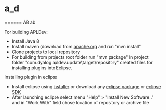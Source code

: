 # a_d
======
AB ab

For building APLDev:
* Install Java 8
* Install maven (download from [apache.org](http://maven.apache.org/download.html) 
 and run "mvn install"
* Clone projects to local repository 
* For building from projects root folder run "mvn package"
In project folder "com.dyalog.apldev.update\target\repository\" created files
for installing plugins into Eclipse.


Installing plugin in eclipse
* Install eclipse using [installer](https://eclipse.org/)
 or download any [eclipse package](https://www.eclipse.org/downloads/packages/)
 or [eclipse SDK](http://download.eclipse.org/eclipse/downloads/)
* After launching eclipse select menu "Help" > "Install New Software.." and in "Work With" field chose location of repository or archive file